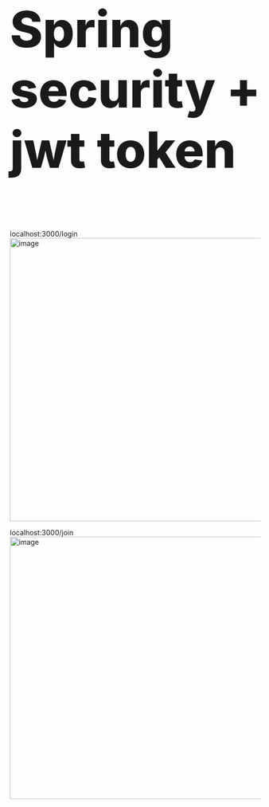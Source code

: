 
<p style = "font-size: 100px; font-weight: 800;">Spring security + jwt token</p>

localhost:3000/login<br>
<img width="569" alt="image" src="https://github.com/JeongSH1/chat/assets/125888614/1374cd52-3554-401a-bc17-e70f078519ee">

localhost:3000/join<br>
<img width="527" alt="image" src="https://github.com/JeongSH1/chat/assets/125888614/a0cdd11f-77f0-41e5-82fa-e38a8a20c83f">
